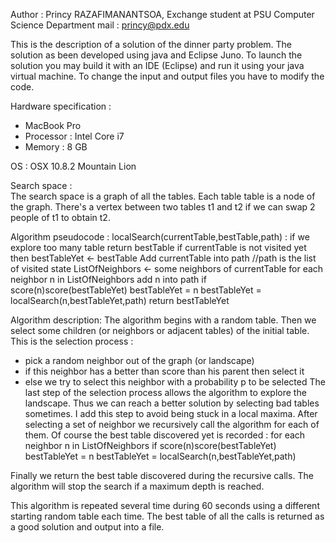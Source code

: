  Author : Princy RAZAFIMANANTSOA, Exchange student at PSU Computer Science Department
 mail : princy@pdx.edu


 This is the description of a solution of the dinner party problem.
 The solution as been developed using java and Eclipse Juno. 
 To launch the solution you may build it with an IDE (Eclipse) and run it using your java   virtual machine. 
 To change the input and output files you have to modify the code.

 Hardware specification :
  - MacBook Pro
  - Processor : Intel Core i7
  - Memory : 8 GB
 
 OS : OSX 10.8.2 Mountain Lion
 
 Search space :  
 The search space is a graph of all the tables. Each table table is a node of the graph. 
 There's a vertex between two tables t1 and t2 if we can swap 2 people of t1 to obtain t2.
 
 Algorithm pseudocode :
 localSearch(currentTable,bestTable,path) :
  if we explore too many table
		return bestTable
	if currentTable is not visited yet then
		bestTableYet <- bestTable
		Add currentTable into path //path is the list of visited state
		ListOfNeighbors <- some neighbors of currentTable
		for each neighbor n in ListOfNeighbors
			add n into path
			if score(n)score(bestTableYet)
				bestTableYet = n
			bestTableYet = localSearch(n,bestTableYet,path)
	return bestTableYet
  
 Algorithm description:
 The algorithm begins with a random table. Then we select some children (or neighbors or adjacent tables) of the initial table.
 This is the selection process :
   - pick a random neighbor out of the graph (or landscape)
   - if this neighbor has a better than score than his parent then select it
   - else we try to select this neighbor with a probability p to be selected
 The last step of the selection process allows the algorithm to explore the landscape. Thus we can reach a better solution by selecting bad tables sometimes.
 I add this step to avoid being stuck in a local maxima.
 After selecting a set of neighbor we recursively call the algorithm for each of them. Of course the best table discovered yet is recorded :
	 for each neighbor n in ListOfNeighbors
		if score(n)score(bestTableYet)
			bestTableYet = n
		bestTableYet = localSearch(n,bestTableYet,path)
  
 Finally we return the best table discovered during the recursive calls. The algorithm will stop the search if a maximum depth is reached.
  
 This algorithm is repeated several time during 60 seconds using a different starting random table each time.
 The best table of all the calls is returned as a good solution and output into a file.
